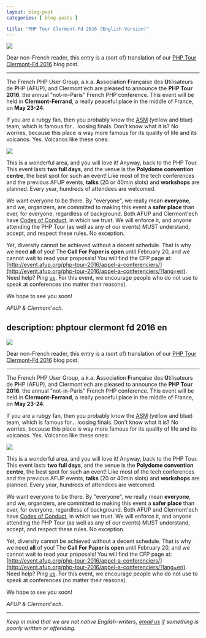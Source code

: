 ```yaml
---
layout: blog-post
categories: [ blog-posts ]

title: "PHP Tour Clermont-Fd 2016 (English Version)"
---
```


![](/images/blog-posts/phptour.png)

Dear non-French reader, this entry is a (sort of) translation of our [PHP Tour
Clermont-Fd 2016](/blog-posts/phptour-clermont-fd-2016.html) blog post.

---

The French PHP User Group, a.k.a. **A**ssociation **F**rançaise des
**U**tilisateurs de **P**HP (AFUP), and Clermont'ech are pleased to announce the
**PHP Tour 2016**, the annual "not-in-Paris" French PHP conference.  This event
will be held in **Clermont-Ferrand**, a really peaceful place in the middle of
France, on **May 23-24**.

If you are a rubgy fan, then you probably know the
[ASM](https://en.wikipedia.org/wiki/ASM_Clermont_Auvergne) (yellow and blue)
team, which is famous for... loosing finals. Don't know what it is? No worries,
because this place is way more famous for its quality of life and its volcanos.
Yes. Volcanos like these ones:

![](/images/blog-posts/auvergne.jpg)

This is a wonderful area, and you will love it!  Anyway, back to the PHP Tour.
This event lasts **two full days**, and the venue is the **Polydome convention
centre**, the best spot for such an event! Like most of the tech conferences and
the previous AFUP events, **talks** (20 or 40min slots) and **workshops** are
planned. Every year, hundreds of attendees are welcomed.

We want everyone to be there. By "everyone", we really mean **everyone**, and
we, organizers, are committed to making this event a **safer place** than ever,
for everyone, regardless of background. Both AFUP and Clermont'ech have [Codes of
Conduct](http://afup.org/pages/site/?route=code-of-conduct/79), in which we
trust. We will enforce it, and anyone attending the PHP Tour (as well as any of
our events) MUST understand, accept, and respect these rules. No exception.

Yet, diversity cannot be achieved without a decent schedule. That is why we need
**all** of you! The **Call For Paper is open** until February 20, and we cannot
wait to read your proposals! You will find the CFP page at:
[http://event.afup.org/php-tour-2016/appel-a-conferenciers/](http://event.afup.org/php-tour-2016/appel-a-conferenciers/?lang=en).
Need help? Ping [us](mailto:phptour@clermontech.org). For this event, we
encourage people who do not use to speak at conferences (no matter their
reasons).

We hope to see you soon!

_AFUP &amp; Clermont'ech._

description: phptour clermont fd 2016 en
------

![](/images/blog-posts/phptour.png)

Dear non-French reader, this entry is a (sort of) translation of our [PHP Tour
Clermont-Fd 2016](/blog-posts/phptour-clermont-fd-2016.html) blog post.

---

The French PHP User Group, a.k.a. **A**ssociation **F**rançaise des
**U**tilisateurs de **P**HP (AFUP), and Clermont'ech are pleased to announce the
**PHP Tour 2016**, the annual "not-in-Paris" French PHP conference.  This event
will be held in **Clermont-Ferrand**, a really peaceful place in the middle of
France, on **May 23-24**.

If you are a rubgy fan, then you probably know the
[ASM](https://en.wikipedia.org/wiki/ASM_Clermont_Auvergne) (yellow and blue)
team, which is famous for... loosing finals. Don't know what it is? No worries,
because this place is way more famous for its quality of life and its volcanos.
Yes. Volcanos like these ones:

![](/images/blog-posts/auvergne.jpg)

This is a wonderful area, and you will love it!  Anyway, back to the PHP Tour.
This event lasts **two full days**, and the venue is the **Polydome convention
centre**, the best spot for such an event! Like most of the tech conferences and
the previous AFUP events, **talks** (20 or 40min slots) and **workshops** are
planned. Every year, hundreds of attendees are welcomed.

We want everyone to be there. By "everyone", we really mean **everyone**, and
we, organizers, are committed to making this event a **safer place** than ever,
for everyone, regardless of background. Both AFUP and Clermont'ech have [Codes of
Conduct](http://afup.org/pages/site/?route=code-of-conduct/79), in which we
trust. We will enforce it, and anyone attending the PHP Tour (as well as any of
our events) MUST understand, accept, and respect these rules. No exception.

Yet, diversity cannot be achieved without a decent schedule. That is why we need
**all** of you! The **Call For Paper is open** until February 20, and we cannot
wait to read your proposals! You will find the CFP page at:
[http://event.afup.org/php-tour-2016/appel-a-conferenciers/](http://event.afup.org/php-tour-2016/appel-a-conferenciers/?lang=en).
Need help? Ping [us](mailto:phptour@clermontech.org). For this event, we
encourage people who do not use to speak at conferences (no matter their
reasons).

We hope to see you soon!

_AFUP &amp; Clermont'ech._

---

_Keep in mind that we are not native English-writers, [email
us](mailto:hello@clermontech.org) if something is poorly written or offending._
